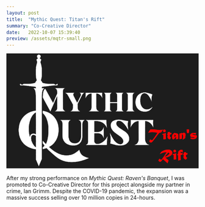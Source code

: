 ```yaml
---
layout: post
title:  "Mythic Quest: Titan's Rift"
summary: "Co-Creative Director"
date:   2022-10-07 15:39:40
preview: /assets/mqtr-small.png
---
```


![Picture 1](/assets/mqtr-large.png)

After my strong performance on *Mythic Quest: Raven's Banquet*, I was promoted to Co-Creative Director for this project alongside my partner in crime, Ian Grimm. Despite the COVID-19 pandemic, the expansion was a massive success selling over 10 million copies in 24-hours.
